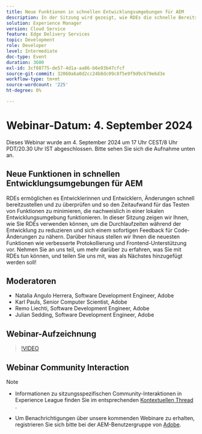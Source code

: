 ```yaml
---
title: Neue Funktionen in schnellen Entwicklungsumgebungen für AEM
description: In der Sitzung wird gezeigt, wie RDEs die schnelle Bereitstellung und Überprüfung von Änderungen ermöglichen, die Entwicklungsdurchlaufzeiten verkürzen und nahezu sofortiges Feedback liefern. Außerdem werden neue Funktionen wie verbesserte Protokollierung und Frontend-Unterstützung eingeführt.
solution: Experience Manager
version: Cloud Service
feature: Edge Delivery Services
topic: Development
role: Developer
level: Intermediate
doc-type: Event
duration: 3600
exl-id: 3cf88775-de57-4d1a-aa86-b6e93b47cfcf
source-git-commit: 32060a6a0d2cc24b8dc09c8f5e9f9d9c679e6d3e
workflow-type: tm+mt
source-wordcount: '225'
ht-degree: 0%

---
```


# Webinar-Datum: 4. September 2024

Dieses Webinar wurde am 4. September 2024 um 17 Uhr CEST/8 Uhr PDT/20.30 Uhr IST abgeschlossen.
Bitte sehen Sie sich die Aufnahme unten an.

## Neue Funktionen in schnellen Entwicklungsumgebungen für AEM

RDEs ermöglichen es Entwicklerinnen und Entwicklern, Änderungen schnell bereitzustellen und zu überprüfen und so den Zeitaufwand für das Testen von Funktionen zu minimieren, die nachweislich in einer lokalen Entwicklungsumgebung funktionieren. In dieser Sitzung zeigen wir Ihnen, wie Sie RDEs verwenden können, um die Durchlaufzeiten während der Entwicklung zu reduzieren und sich einem sofortigen Feedback für Code-Änderungen zu nähern. Darüber hinaus stellen wir Ihnen die neuesten Funktionen wie verbesserte Protokollierung und Frontend-Unterstützung vor. Nehmen Sie an uns teil, um mehr darüber zu erfahren, was Sie mit RDEs tun können, und teilen Sie uns mit, was als Nächstes hinzugefügt werden soll!

## Moderatoren

* Natalia Angulo Herrera, Software Development Engineer, Adobe
* Karl Pauls, Senior Computer Scientist, Adobe
* Remo Liechti, Software Development Engineer, Adobe
* Julian Sedding, Software Development Engineer, Adobe

## Webinar-Aufzeichnung

>[!VIDEO](https://video.tv.adobe.com/v/3433337/)

## Webinar Community Interaction

>[!NOTE]
>
>* Informationen zu sitzungsspezifischen Community-Interaktionen in Experience League finden Sie im entsprechenden [Kontextuellen Thread](https://adobe.ly/3M8MFTE) .
>
>* Um Benachrichtigungen über unsere kommenden Webinare zu erhalten, registrieren Sie sich bitte bei der AEM-Benutzergruppe von [Adobe](https://aem-augs.adobe.com/).
